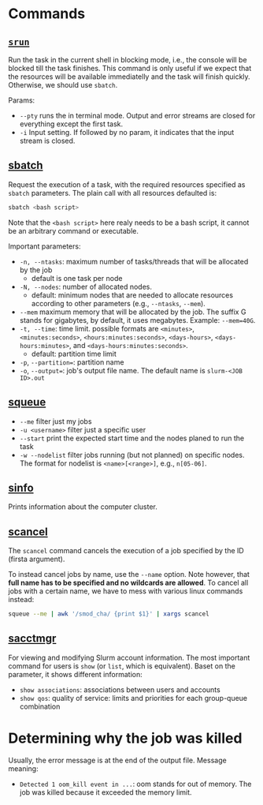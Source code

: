 
# Commands

## [`srun`](https://slurm.schedmd.com/srun.html)
Run the task in the current shell in blocking mode, i.e., the console will be blocked till the task finishes. This command is only useful if we expect that the resources will be available immediatelly and the task will finish quickly. Otherwise, we should use `sbatch`.


Params:

- `--pty` runs the in terminal mode. Output and error streams are closed for everything except the first task.
- `-i` Input setting. If followed by no param, it indicates that the input stream is closed.

## [sbatch](https://slurm.schedmd.com/sbatch.html)
Request the execution of a task, with the required resources specified as `sbatch` parameters. The plain call with all resources defaulted is:
```bash
sbatch <bash script>
```

Note that the `<bash script>` here realy needs to be a bash script, it cannot be an arbitrary command or executable.

Important parameters:

- `-n, --ntasks`: maximum number of tasks/threads that will be allocated by the job
    - default is one task per node
- `-N, --nodes`: number of allocated nodes. 
    - default: minimum nodes that are needed to allocate resources according to other parameters (e.g., `--ntasks`, `--mem`).
- `--mem` maximum memory that will be allocated by the job. The suffix G stands for gigabytes, by default, it uses megabytes. Example: `--mem=40G`.
- `-t, --time`: time limit. possible formats are `<minutes>`, `<minutes:seconds>`, `<hours:minutes:seconds>`, `<days-hours>`, `<days-hours:minutes>`, and `<days-hours:minutes:seconds>`. 
    - default: partition time limit
- `-p`, `--partition=`: partition name
- `-o`, `--output=`: job's output file name. The default name is `slurm-<JOB ID>.out`

## [squeue](https://slurm.schedmd.com/squeue.html)

- `--me` filter just my jobs
- `-u <username>` filter just a specific user
- `--start` print the expected start time and the nodes planed to run the task
- `-w --nodelist` filter jobs running (but not planned) on specific nodes. The format for nodelist is `<name>[<range>]`, e.g., `n[05-06]`.


## [sinfo](https://slurm.schedmd.com/sinfo.html)
Prints information about the computer cluster.


## [scancel](https://slurm.schedmd.com/scancel.html)
The `scancel` command cancels the execution of a job specified by the ID (firsta argument). 

To instead cancel jobs by name, use the `--name` option. Note however, that **full name has to be specified and no wildcards are allowed**. To cancel all jobs with a certain name, we have to mess with various linux commands instead:

```bash
squeue --me | awk '/smod_cha/ {print $1}' | xargs scancel
```


## [sacctmgr](https://slurm.schedmd.com/sacctmgr.html)
For viewing and modifying Slurm account information. The most important command for users is `show` (or `list`, which is equivalent). Baset on the parameter, it shows different information:

- `show associations`: associations between users and accounts
- `show qos`: quality of service: limits and priorities for each group-queue combination




# Determining why the job was killed
Usually, the error message is at the end of the output file. Message meaning:

- `Detected 1 oom_kill event in ...`: oom stands for out of memory. The job was killed because it exceeded the memory limit.